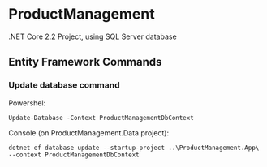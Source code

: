 # ProductManagement

.NET Core 2.2 Project, using SQL Server database


## Entity Framework Commands

### Update database command
Powershel:
```
Update-Database -Context ProductManagementDbContext
```

Console (on ProductManagement.Data project):
```
dotnet ef database update --startup-project ..\ProductManagement.App\ --context ProductManagementDbContext
```